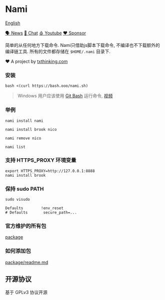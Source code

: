 # Nami

[English](readme.md)

[🗣 News](https://t.me/txthinking_news)
[💬 Chat](https://join.txthinking.com)
[🩸 Youtube](https://www.youtube.com/txthinking) 
[❤️ Sponsor](https://github.com/sponsors/txthinking)

简单的从任何地方下载命令. Nami只借助js脚本下载命令, 不编译也不下载额外的编译链工具. 所有的文件都存储在 `$HOME/.nami` 目录下.

❤️ A project by [txthinking.com](https://www.txthinking.com)

### 安装

    bash <(curl https://bash.ooo/nami.sh)

> Windows 用户应该使用 [Git Bash](https://gitforwindows.org/) 运行命令, [视频](https://www.youtube.com/watch?v=CioIqzSlXl8)

### 举例

```
nami install nami
```

```
nami install brook nico
```

```
nami remove nico
```

```
nami list
```

### 支持 HTTPS_PROXY 环境变量

```
export HTTPS_PROXY=http://127.0.0.1:8888
nami install brook
```

### 保持 sudo PATH

```
sudo visudo
```

```
Defaults        !env_reset
# Defaults       secure_path=...
```

### 官方维护的所有包

[package](package)

### 如何添加包

[package/readme.md](package/readme.md)


## 开源协议

基于 GPLv3 协议开源
